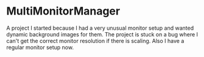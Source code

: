 # MultiMonitorManager

A project I started because I had a very unusual monitor setup and wanted dynamic background images for them. 
The project is stuck on a bug where I can't get the correct monitor resolution if there is scaling. Also I have a regular monitor setup now.
